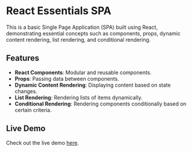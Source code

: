 # React Essentials SPA

This is a basic Single Page Application (SPA) built using React, demonstrating essential concepts such as components, props, dynamic content rendering, list rendering, and conditional rendering.

## Features

- **React Components**: Modular and reusable components.
- **Props**: Passing data between components.
- **Dynamic Content Rendering**: Displaying content based on state changes.
- **List Rendering**: Rendering lists of items dynamically.
- **Conditional Rendering**: Rendering components conditionally based on certain criteria.

## Live Demo

Check out the live demo [here](https://react-essentials-gamma.vercel.app/).

